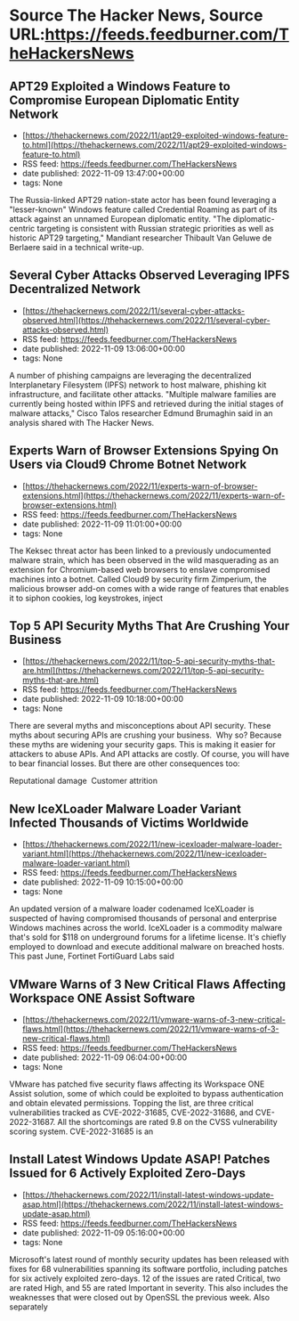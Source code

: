 # Source The Hacker News, Source URL:https://feeds.feedburner.com/TheHackersNews

## APT29 Exploited a Windows Feature to Compromise European Diplomatic Entity Network
 - [https://thehackernews.com/2022/11/apt29-exploited-windows-feature-to.html](https://thehackernews.com/2022/11/apt29-exploited-windows-feature-to.html)
 - RSS feed: https://feeds.feedburner.com/TheHackersNews
 - date published: 2022-11-09 13:47:00+00:00
 - tags: None

The Russia-linked APT29 nation-state actor has been found leveraging a "lesser-known" Windows feature called Credential Roaming as part of its attack against an unnamed European diplomatic entity.
"The diplomatic-centric targeting is consistent with Russian strategic priorities as well as historic APT29 targeting," Mandiant researcher Thibault Van Geluwe de Berlaere said in a technical write-up.

## Several Cyber Attacks Observed Leveraging IPFS Decentralized Network
 - [https://thehackernews.com/2022/11/several-cyber-attacks-observed.html](https://thehackernews.com/2022/11/several-cyber-attacks-observed.html)
 - RSS feed: https://feeds.feedburner.com/TheHackersNews
 - date published: 2022-11-09 13:06:00+00:00
 - tags: None

A number of phishing campaigns are leveraging the decentralized Interplanetary Filesystem (IPFS) network to host malware, phishing kit infrastructure, and facilitate other attacks.
"Multiple malware families are currently being hosted within IPFS and retrieved during the initial stages of malware attacks," Cisco Talos researcher Edmund Brumaghin said in an analysis shared with The Hacker News.

## Experts Warn of Browser Extensions Spying On Users via Cloud9 Chrome Botnet Network
 - [https://thehackernews.com/2022/11/experts-warn-of-browser-extensions.html](https://thehackernews.com/2022/11/experts-warn-of-browser-extensions.html)
 - RSS feed: https://feeds.feedburner.com/TheHackersNews
 - date published: 2022-11-09 11:01:00+00:00
 - tags: None

The Keksec threat actor has been linked to a previously undocumented malware strain, which has been observed in the wild masquerading as an extension for Chromium-based web browsers to enslave compromised machines into a botnet.
Called Cloud9 by security firm Zimperium, the malicious browser add-on comes with a wide range of features that enables it to siphon cookies, log keystrokes, inject

## Top 5 API Security Myths That Are Crushing Your Business
 - [https://thehackernews.com/2022/11/top-5-api-security-myths-that-are.html](https://thehackernews.com/2022/11/top-5-api-security-myths-that-are.html)
 - RSS feed: https://feeds.feedburner.com/TheHackersNews
 - date published: 2022-11-09 10:18:00+00:00
 - tags: None

There are several myths and misconceptions about API security. These myths about securing APIs are crushing your business. 
Why so? Because these myths are widening your security gaps. This is making it easier for attackers to abuse APIs. And API attacks are costly. Of course, you will have to bear financial losses. But there are other consequences too: 

Reputational damage 
Customer attrition

## New IceXLoader Malware Loader Variant Infected Thousands of Victims Worldwide
 - [https://thehackernews.com/2022/11/new-icexloader-malware-loader-variant.html](https://thehackernews.com/2022/11/new-icexloader-malware-loader-variant.html)
 - RSS feed: https://feeds.feedburner.com/TheHackersNews
 - date published: 2022-11-09 10:15:00+00:00
 - tags: None

An updated version of a malware loader codenamed IceXLoader is suspected of having compromised thousands of personal and enterprise Windows machines across the world.
IceXLoader is a commodity malware that's sold for $118 on underground forums for a lifetime license. It's chiefly employed to download and execute additional malware on breached hosts.
This past June, Fortinet FortiGuard Labs said

## VMware Warns of 3 New Critical Flaws Affecting Workspace ONE Assist Software
 - [https://thehackernews.com/2022/11/vmware-warns-of-3-new-critical-flaws.html](https://thehackernews.com/2022/11/vmware-warns-of-3-new-critical-flaws.html)
 - RSS feed: https://feeds.feedburner.com/TheHackersNews
 - date published: 2022-11-09 06:04:00+00:00
 - tags: None

VMware has patched five security flaws affecting its Workspace ONE Assist solution, some of which could be exploited to bypass authentication and obtain elevated permissions.
Topping the list, are three critical vulnerabilities tracked as CVE-2022-31685, CVE-2022-31686, and CVE-2022-31687. All the shortcomings are rated 9.8 on the CVSS vulnerability scoring system.
CVE-2022-31685 is an

## Install Latest Windows Update ASAP! Patches Issued for 6 Actively Exploited Zero-Days
 - [https://thehackernews.com/2022/11/install-latest-windows-update-asap.html](https://thehackernews.com/2022/11/install-latest-windows-update-asap.html)
 - RSS feed: https://feeds.feedburner.com/TheHackersNews
 - date published: 2022-11-09 05:16:00+00:00
 - tags: None

Microsoft's latest round of monthly security updates has been released with fixes for 68 vulnerabilities spanning its software portfolio, including patches for six actively exploited zero-days.
12 of the issues are rated Critical, two are rated High, and 55 are rated Important in severity. This also includes the weaknesses that were closed out by OpenSSL the previous week.
Also separately
